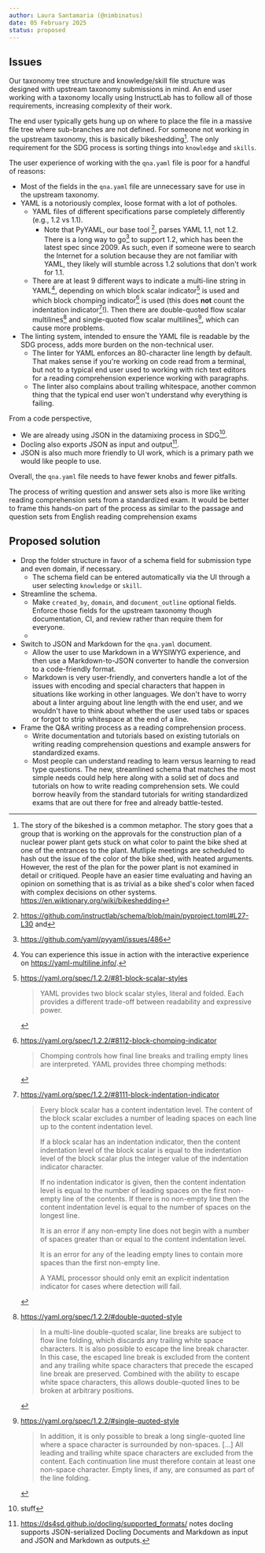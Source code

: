 ```yaml
---
author: Laura Santamaria (@nimbinatus)
date: 05 February 2025
status: proposed
---
```


## Issues

Our taxonomy tree structure and knowledge/skill file structure was designed with upstream taxonomy submissions in mind. An end user working with a taxonomy locally using InstructLab has to follow all of those requirements, increasing complexity of their work.

The end user typically gets hung up on where to place the file in a massive file tree where sub-branches are not defined. For someone not working in the upstream taxonomy, this is basically bikeshedding[^bikeshed]. The only requirement for the SDG process is sorting things into `knowledge` and `skills`. 

The user experience of working with the `qna.yaml` file is poor for a handful of reasons:

- Most of the fields in the `qna.yaml` file are unnecessary save for use in the upstream taxonomy.
- YAML is a notoriously complex, loose format with a lot of potholes.
  - YAML files of different specifications parse completely differently (e.g., 1.2 vs 1.1).
    - Note that PyYAML, our base tool [^tooling], parses YAML 1.1, not 1.2. There is a long way to go[^PyYAML] to support 1.2, which has been the latest spec since 2009. As such, even if someone were to search the Internet for a solution because they are not familiar with YAML, they likely will stumble across 1.2 solutions that don't work for 1.1.
  - There are at least 9 different ways to indicate a multi-line string in YAML[^9ways], depending on which block scalar indicator[^blockscalar] is used and which block chomping indicator[^blockchomping] is used (this does **not** count the indentation indicator[^blockindentation]!). Then there are double-quoted flow scalar multilines[^doublequotedflowscalar] and single-quoted flow scalar multilines[^singlequotedflowscalar], which can cause more problems.
- The linting system, intended to ensure the YAML file is readable by the SDG process, adds more burden on the non-technical user.
  - The linter for YAML enforces an 80-character line length by default. That makes sense if you're working on code read from a terminal, but not to a typical end user used to working with rich text editors for a reading comprehension experience working with paragraphs.
  - The linter also complains about trailing whitespace, another common thing that the typical end user won't understand why everything is failing.

From a code perspective,

- We are already using JSON in the datamixing process in SDG[^datamixing].
- Docling also exports JSON as input and output[^docling].
- JSON is also much more friendly to UI work, which is a primary path we would like people to use.

Overall, the `qna.yaml` file needs to have fewer knobs and fewer pitfalls.

The process of writing question and answer sets also is more like writing reading comprehension sets from a standardized exam. It would be better to frame this hands-on part of the process as similar to the passage and question sets from English reading comprehension exams

## Proposed solution

- Drop the folder structure in favor of a schema field for submission type and even domain, if necessary.
  - The schema field can be entered automatically via the UI through a user selecting `knowledge` or `skill`.
- Streamline the schema.
  - Make `created_by`, `domain`, and `document_outline` optional fields. Enforce those fields for the upstream taxonomy though documentation, CI, and review rather than require them for everyone.
  - 
- Switch to JSON and Markdown for the `qna.yaml` document.
  - Allow the user to use Markdown in a WYSIWYG experience, and then use a Markdown-to-JSON converter to handle the conversion to a code-friendly format.
  - Markdown is very user-friendly, and converters handle a lot of the issues with encoding and special characters that happen in situations like working in other languages. We don't have to worry about a linter arguing about line length with the end user, and we wouldn't have to think about whether the user used tabs or spaces or forgot to strip whitespace at the end of a line.
- Frame the Q&A writing process as a reading comprehension process.
  - Write documentation and tutorials based on existing tutorials on writing reading comprehension questions and example answers for standardized exams.
  - Most people can understand reading to learn versus learning to read type questions. The new, streamlined schema that matches the most simple needs could help here along with a solid set of docs and tutorials on how to write reading comprehension sets. We could borrow heavily from the standard tutorials for writing standardized exams that are out there for free and already battle-tested.

[^bikeshed]: The story of the bikeshed is a common metaphor. The story goes that a group that is working on the approvals for the construction plan of a nuclear power plant gets stuck on what color to paint the bike shed at one of the entrances to the plant. Mutliple meetings are scheduled to hash out the issue of the color of the bike shed, with heated arguments. However, the rest of the plan for the power plant is not examined in detail or critiqued. People have an easier time evaluating and having an opinion on something that is as trivial as a bike shed's color when faced with complex decisions on other systems. https://en.wiktionary.org/wiki/bikeshedding
[^9ways]: You can experience this issue in action with the interactive experience on https://yaml-multiline.info/.
[^blockscalar]: https://yaml.org/spec/1.2.2/#81-block-scalar-styles
    > YAML provides two block scalar styles, literal and folded. Each provides a different trade-off between readability and expressive power.
[^blockchomping]: https://yaml.org/spec/1.2.2/#8112-block-chomping-indicator
    > Chomping controls how final line breaks and trailing empty lines are interpreted. YAML provides three chomping methods:
[^blockindentation]: https://yaml.org/spec/1.2.2/#8111-block-indentation-indicator
    > Every block scalar has a content indentation level. The content of the block scalar excludes a number of leading spaces on each line up to the content indentation level.
    >
    > If a block scalar has an indentation indicator, then the content indentation level of the block scalar is equal to the indentation level of the block scalar plus the integer value of the indentation indicator character.
    >
    > If no indentation indicator is given, then the content indentation level is equal to the number of leading spaces on the first non-empty line of the contents. If there is no non-empty line then the content indentation level is equal to the number of spaces on the longest line.
    >
    >It is an error if any non-empty line does not begin with a number of spaces greater than or equal to the content indentation level.
    >
    >It is an error for any of the leading empty lines to contain more spaces than the first non-empty line.
    >
    >A YAML processor should only emit an explicit indentation indicator for cases where detection will fail.
[^doublequotedflowscalar]: https://yaml.org/spec/1.2.2/#double-quoted-style
    > In a multi-line double-quoted scalar, line breaks are subject to flow line folding, which discards any trailing white space characters. It is also possible to escape the line break character. In this case, the escaped line break is excluded from the content and any trailing white space characters that precede the escaped line break are preserved. Combined with the ability to escape white space characters, this allows double-quoted lines to be broken at arbitrary positions.
[^singlequotedflowscalar]: https://yaml.org/spec/1.2.2/#single-quoted-style
    > In addition, it is only possible to break a long single-quoted line where a space character is surrounded by non-spaces. [...] All leading and trailing white space characters are excluded from the content. Each continuation line must therefore contain at least one non-space character. Empty lines, if any, are consumed as part of the line folding.
[^datamixing]: stuff
[^docling]: https://ds4sd.github.io/docling/supported_formats/ notes docling supports JSON-serialized Docling Documents and Markdown as input and JSON and Markdown as outputs.
[^PyYAML]: https://github.com/yaml/pyyaml/issues/486
[^tooling]: https://github.com/instructlab/schema/blob/main/pyproject.toml#L27-L30 and 